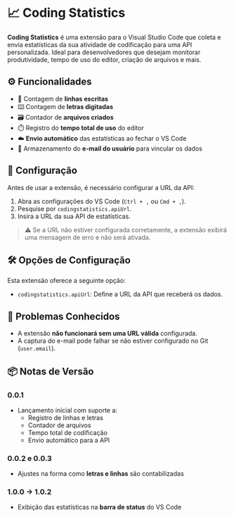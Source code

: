 # 📈 Coding Statistics

**Coding Statistics** é uma extensão para o Visual Studio Code que coleta e envia estatísticas da sua atividade de codificação para uma API personalizada. Ideal para desenvolvedores que desejam monitorar produtividade, tempo de uso do editor, criação de arquivos e mais.

## ⚙️ Funcionalidades

- 📄 Contagem de **linhas escritas**
- ⌨️ Contagem de **letras digitadas**
- 🗃️ Contador de **arquivos criados**
- ⏱️ Registro do **tempo total de uso** do editor
- ☁️ **Envio automático** das estatísticas ao fechar o VS Code
- 📧 Armazenamento do **e-mail do usuário** para vincular os dados

## 🔧 Configuração

Antes de usar a extensão, é necessário configurar a URL da API:

1. Abra as configurações do VS Code (`Ctrl + ,` ou `Cmd + ,`).
2. Pesquise por `codingstatistics.apiUrl`.
3. Insira a URL da sua API de estatísticas.

> ⚠️ Se a URL não estiver configurada corretamente, a extensão exibirá uma mensagem de erro e não será ativada.

## 🛠️ Opções de Configuração

Esta extensão oferece a seguinte opção:

- `codingstatistics.apiUrl`: Define a URL da API que receberá os dados.

## 🐞 Problemas Conhecidos

- A extensão **não funcionará sem uma URL válida** configurada.
- A captura do e-mail pode falhar se não estiver configurado no Git (`user.email`).

## 📦 Notas de Versão

### 0.0.1

- Lançamento inicial com suporte a:
  - Registro de linhas e letras
  - Contador de arquivos
  - Tempo total de codificação
  - Envio automático para a API

### 0.0.2 e 0.0.3

- Ajustes na forma como **letras e linhas** são contabilizadas

### 1.0.0 -> 1.0.2

- Exibição das estatísticas na **barra de status** do VS Code


